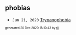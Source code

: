 ## phobias


* <code>Jun 21, 2020</code> [Trypanophobia](2020-06-21T19-08-02-trypanophobia.md)

<sup><sub>generated 20 Dec 2020 18:10:43 by <a href='https://github.com/senorprogrammer/til'>til</a></sub></sup>

